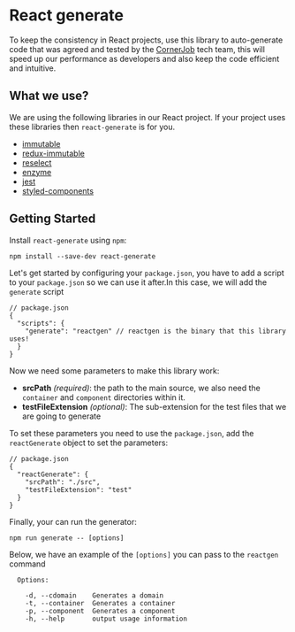 # React generate

To keep the consistency in React projects, use this library to auto-generate code that was agreed and tested by the [CornerJob](https://github.com/cornerjob) tech team, this will speed up our performance as developers and also keep the code efficient and intuitive.


## What we use?

We are using the following libraries in our React project. If your project uses these libraries then `react-generate` is for you.

* [immutable](https://github.com/facebook/immutable-js/)
* [redux-immutable](https://github.com/gajus/redux-immutable)
* [reselect](https://github.com/reactjs/reselect)
* [enzyme](https://github.com/airbnb/enzyme)
* [jest](https://github.com/facebook/jest)
* [styled-components](https://github.com/styled-components/styled-components)

## Getting Started

Install `react-generate` using `npm`:

```
npm install --save-dev react-generate
```


Let's get started by configuring your `package.json`, you have to add a script to your `package.json` so we can use it after.In this case, we will add the `generate` script


```
// package.json
{
  "scripts": {
    "generate": "reactgen" // reactgen is the binary that this library uses!
  }
}
```


Now we need some parameters to make this library work:

* **srcPath** *(required)*: the path to the main source, we also need the `container` and `component` directories within it.
* **testFileExtension** *(optional)*: The sub-extension for the test files that we are going to generate


To set these parameters you need to use the `package.json`, add the `reactGenerate` object to set the parameters:

```
// package.json
{
  "reactGenerate": {
    "srcPath": "./src",
    "testFileExtension": "test"
  }
}
```


Finally, your can run the generator:

```
npm run generate -- [options]
```

Below, we have an example of the `[options]` you can pass to the `reactgen` command

```
  Options:

    -d, --cdomain    Generates a domain
    -t, --container  Generates a container
    -p, --component  Generates a component
    -h, --help       output usage information
```
